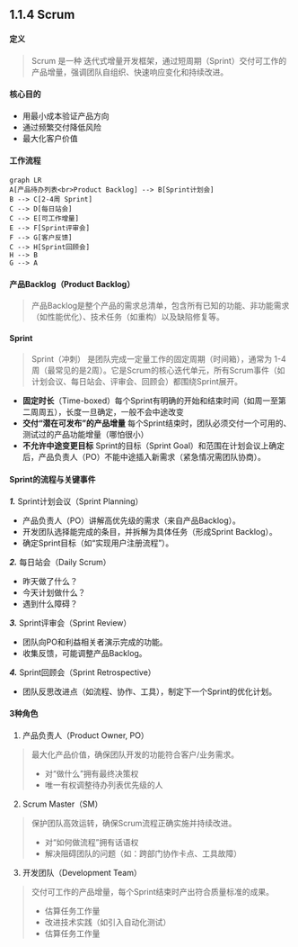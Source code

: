 ## 1.1.4 Scrum

#### 定义
> Scrum 是一种 迭代式增量开发框架，通过短周期（Sprint）交付可工作的产品增量，强调团队自组织、快速响应变化和持续改进。

#### 核心目的
- 用最小成本验证产品方向
- 通过频繁交付降低风险
- 最大化客户价值

#### 工作流程
```mermaid
graph LR
A[产品待办列表<br>Product Backlog] --> B[Sprint计划会]
B --> C[2-4周 Sprint]
C --> D[每日站会]
C --> E[可工作增量]
E --> F[Sprint评审会]
F --> G[客户反馈]
C --> H[Sprint回顾会]
H --> B
G --> A
```

#### 产品Backlog（Product Backlog）
> 产品Backlog是整个产品的需求总清单，包含所有已知的功能、非功能需求（如性能优化）、技术任务（如重构）以及缺陷修复等。

#### Sprint
> Sprint（冲刺） 是团队完成一定量工作的固定周期（时间箱），通常为 1-4周（最常见的是2周）。它是Scrum的核心迭代单元，所有Scrum事件（如计划会议、每日站会、评审会、回顾会）都围绕Sprint展开。
- __固定时长__（Time-boxed）每个Sprint有明确的开始和结束时间（如周一至第二周周五），长度一旦确定，一般不会中途改变
- __交付“潜在可发布”的产品增量__ 每个Sprint结束时，团队必须交付一个可用的、测试过的产品功能增量（哪怕很小）
- __不允许中途变更目标__ Sprint的目标（Sprint Goal）和范围在计划会议上确定后，产品负责人（PO）不能中途插入新需求（紧急情况需团队协商）。

#### Sprint的流程与关键事件
___1.___ Sprint计划会议（Sprint Planning）
- 产品负责人（PO）讲解高优先级的需求（来自产品Backlog）。
- 开发团队选择能完成的条目，并拆解为具体任务（形成Sprint Backlog）。
- 确定Sprint目标（如“实现用户注册流程”）。

___2.___ 每日站会（Daily Scrum）
- 昨天做了什么？
- 今天计划做什么？
- 遇到什么障碍？

___3.___ Sprint评审会（Sprint Review）
- 团队向PO和利益相关者演示完成的功能。
- 收集反馈，可能调整产品Backlog。

___4.___ Sprint回顾会（Sprint Retrospective）
- 团队反思改进点（如流程、协作、工具），制定下一个Sprint的优化计划。


#### 3种角色
1. 产品负责人（Product Owner, PO）
> 最大化产品价值，确保团队开发的功能符合客户/业务需求。
> - 对“做什么”拥有最终决策权
> - 唯一有权调整待办列表优先级的人

2. Scrum Master（SM）
> 保护团队高效运转，确保Scrum流程正确实施并持续改进。
> - 对“如何做流程”拥有话语权
> - 解决阻碍团队的问题（如：跨部门协作卡点、工具故障）

3. 开发团队（Development Team）
> 交付可工作的产品增量，每个Sprint结束时产出符合质量标准的成果。
> - 估算任务工作量
> - 改进技术实践（如引入自动化测试）
> - 估算任务工作量